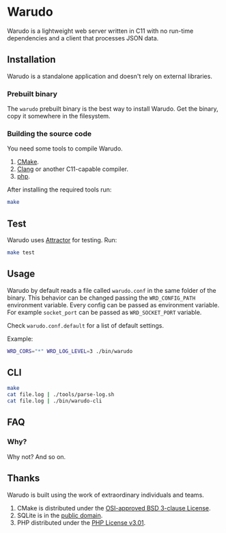 # Warudo
Warudo is a lightweight web server written in C11 with no run-time dependencies
and a client that processes JSON data.

## Installation
Warudo is a standalone application and doesn't rely on external libraries.

### Prebuilt binary
The `warudo` prebuilt binary is the best way to install Warudo. Get the binary,
copy it somewhere in the filesystem.

### Building the source code

You need some tools to compile Warudo.

1. [CMake](https://cmake.org).
2. [Clang](https://clang.llvm.org) or another C11-capable compiler.
3. [php](https://php.net).

After installing the required tools run:

```sh
make
```

## Test
Warudo uses [Attractor](https://github.com/zaerl/attractor) for testing. Run:

```sh
make test
```

## Usage
Warudo by default reads a file called `warudo.conf` in the same folder of the
binary. This behavior can be changed passing the `WRD_CONFIG_PATH` environment
variable. Every config can be passed as environment variable. For example
`socket_port` can be passed as `WRD_SOCKET_PORT` variable.

Check `warudo.conf.default` for a list of default settings.

Example:

```sh
WRD_CORS="*" WRD_LOG_LEVEL=3 ./bin/warudo
```

## CLI
```sh
make
cat file.log | ./tools/parse-log.sh
cat file.log | ./bin/warudo-cli
```

## FAQ

### Why?
Why not? And so on.

## Thanks
Warudo is built using the work of extraordinary individuals and teams.

1. CMake is distributed under the [OSI-approved BSD 3-clause License](https://gitlab.kitware.com/cmake/cmake/raw/master/Copyright.txt).
2. SQLite is in the [public domain](https://sqlite.org/copyright.html).
3. PHP distributed under the [PHP License v3.01](https://www.php.net/license/3_01.txt).
